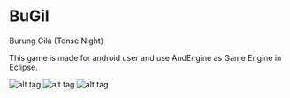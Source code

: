 # BuGil
Burung Gila (Tense Night) 

This game is made for android user and use AndEngine as Game Engine in Eclipse.

![alt tag](https://lh3.googleusercontent.com/__rPd3SFM2V6ATHE7QC6Vl9joHSVzcS63w5lJxNof_aSOk2Kphk6k7y2tSpMkLp25zo=h900-rw "Description goes here")
![alt tag](https://lh3.googleusercontent.com/xaTGnRFPrhtSe5FGXJKScsuJYly0ApwHx4JI5fOXa_QML98MmGVSnoQLYH_CwdrKezsG=h900-rw "Description goes here")
![alt tag](https://lh3.googleusercontent.com/HNyKMApzrCChvuW5dlePDiYbt-QVnq6Zp-NISjmwgj3srQv5Y1Cbx5oAdcPTGvh1mBA=h900-rw "Description goes here")

